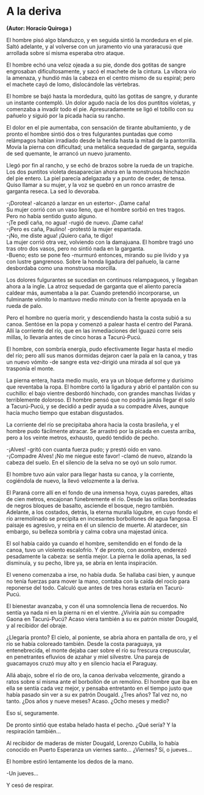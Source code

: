 # A la deriva
**(Autor: Horacio Quiroga )**

El hombre pisó algo blanduzco, y en seguida sintió la mordedura en el pie. Saltó adelante, y al volverse con un juramento vio una yararacusú que arrollada sobre sí misma esperaba otro ataque.

El hombre echó una veloz ojeada a su pie, donde dos gotitas de sangre engrosaban dificultosamente, y sacó el machete de la cintura. La víbora vio la amenaza, y hundió más la cabeza en el centro mismo de su espiral; pero el machete cayó de lomo, dislocándole las vértebras.

El hombre se bajó hasta la mordedura, quitó las gotitas de sangre, y durante un instante contempló. Un dolor agudo nacía de los dos puntitos violetas, y comenzaba a invadir todo el pie. Apresuradamente se ligó el tobillo con su pañuelo y siguió por la picada hacia su rancho.

El dolor en el pie aumentaba, con sensación de tirante abultamiento, y de pronto el hombre sintió dos o tres fulgurantes puntadas que como relámpagos habían irradiado desde la herida hasta la mitad de la pantorrilla. Movía la pierna con dificultad; una metálica sequedad de garganta, seguida de sed quemante, le arrancó un nuevo juramento.

Llegó por fin al rancho, y se echó de brazos sobre la rueda de un trapiche. Los dos puntitos violeta desaparecían ahora en la monstruosa hinchazón del pie entero. La piel parecía adelgazada y a punto de ceder, de tensa. Quiso llamar a su mujer, y la voz se quebró en un ronco arrastre de garganta reseca. La sed lo devoraba.

-¡Dorotea! -alcanzó a lanzar en un estertor-. ¡Dame caña!  
Su mujer corrió con un vaso lleno, que el hombre sorbió en tres tragos.  
Pero no había sentido gusto alguno.  
-¡Te pedí caña, no agua! -rugió de nuevo. ¡Dame caña!  
-¡Pero es caña, Paulino! -protestó la mujer espantada.  
-¡No, me diste agua! ¡Quiero caña, te digo!  
La mujer corrió otra vez, volviendo con la damajuana. El hombre tragó uno tras otro dos vasos, pero no sintió nada en la garganta.  
-Bueno; esto se pone feo -murmuró entonces, mirando su pie lívido y ya con lustre gangrenoso. Sobre la honda ligadura del pañuelo, la carne desbordaba como una monstruosa morcilla.

Los dolores fulgurantes se sucedían en continuos relampagueos, y llegaban ahora a la ingle. La atroz sequedad de garganta que el aliento parecía caldear más, aumentaba a la par. Cuando pretendió incorporarse, un fulminante vómito lo mantuvo medio minuto con la frente apoyada en la rueda de palo.

Pero el hombre no quería morir, y descendiendo hasta la costa subió a su canoa. Sentóse en la popa y comenzó a palear hasta el centro del Paraná. Allí la corriente del río, que en las inmediaciones del Iguazú corre seis millas, lo llevaría antes de cinco horas a Tacurú-Pucú.

El hombre, con sombría energía, pudo efectivamente llegar hasta el medio del río; pero allí sus manos dormidas dejaron caer la pala en la canoa, y tras un nuevo vómito -de sangre esta vez-dirigió una mirada al sol que ya trasponía el monte.

La pierna entera, hasta medio muslo, era ya un bloque deforme y durísimo que reventaba la ropa. El hombre cortó la ligadura y abrió el pantalón con su cuchillo: el bajo vientre desbordó hinchado, con grandes manchas lívidas y terriblemente doloroso. El hombre pensó que no podría jamás llegar él solo a Tacurú-Pucú, y se decidió a pedir ayuda a su compadre Alves, aunque hacía mucho tiempo que estaban disgustados.

La corriente del río se precipitaba ahora hacia la costa brasileña, y el hombre pudo fácilmente atracar. Se arrastró por la picada en cuesta arriba, pero a los veinte metros, exhausto, quedó tendido de pecho.

-¡Alves! -gritó con cuanta fuerza pudo; y prestó oído en vano.  
-¡Compadre Alves! ¡No me niegue este favor! -clamó de nuevo, alzando la cabeza del suelo. En el silencio de la selva no se oyó un solo rumor.

El hombre tuvo aún valor para llegar hasta su canoa, y la corriente, cogiéndola de nuevo, la llevó velozmente a la deriva.  

El Paraná corre allí en el fondo de una inmensa hoya, cuyas paredes, altas de cien metros, encajonan fúnebremente el río. Desde las orillas bordeadas de negros bloques de basalto, asciende el bosque, negro también. Adelante, a los costados, detrás, la eterna muralla lúgubre, en cuyo fondo el río arremolinado se precipita en incesantes borbollones de agua fangosa. El paisaje es agresivo, y reina en él un silencio de muerte. Al atardecer, sin embargo, su belleza sombría y calma cobra una majestad única.

El sol había caído ya cuando el hombre, semitendido en el fondo de la canoa, tuvo un violento escalofrío. Y de pronto, con asombro, enderezó pesadamente la cabeza: se sentía mejor. La pierna le dolía apenas, la sed disminuía, y su pecho, libre ya, se abría en lenta inspiración.

El veneno comenzaba a irse, no había duda. Se hallaba casi bien, y aunque no tenía fuerzas para mover la mano, contaba con la caída del rocío para reponerse del todo. Calculó que antes de tres horas estaría en Tacurú-Pucú.

El bienestar avanzaba, y con él una somnolencia llena de recuerdos. No sentía ya nada ni en la pierna ni en el vientre. ¿Viviría aún su compadre Gaona en Tacurú-Pucú? Acaso viera también a su ex patrón mister Dougald, y al recibidor del obraje.

¿Llegaría pronto? El cielo, al poniente, se abría ahora en pantalla de oro, y el río se había coloreado también. Desde la costa paraguaya, ya entenebrecida, el monte dejaba caer sobre el río su frescura crepuscular, en penetrantes efluvios de azahar y miel silvestre. Una pareja de guacamayos cruzó muy alto y en silencio hacia el Paraguay.

Allá abajo, sobre el río de oro, la canoa derivaba velozmente, girando a ratos sobre sí misma ante el borbollón de un remolino. El hombre que iba en ella se sentía cada vez mejor, y pensaba entretanto en el tiempo justo que había pasado sin ver a su ex patrón Dougald. ¿Tres años? Tal vez no, no tanto. ¿Dos años y nueve meses? Acaso. ¿Ocho meses y medio?

Eso sí, seguramente.

De pronto sintió que estaba helado hasta el pecho. ¿Qué sería? Y la respiración también...

Al recibidor de maderas de mister Dougald, Lorenzo Cubilla, lo había conocido en Puerto Esperanza un viernes santo... ¿Viernes? Sí, o jueves...

El hombre estiró lentamente los dedos de la mano.

-Un jueves...

Y cesó de respirar.